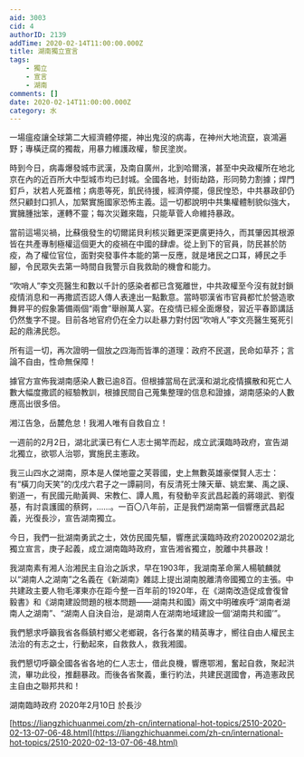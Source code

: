 ```yaml
---
aid: 3003
cid: 4
authorID: 2139
addTime: 2020-02-14T11:00:00.000Z
title: 湖南獨立宣言
tags:
    - 獨立
    - 宣言
    - 湖南
comments: []
date: 2020-02-14T11:00:00.000Z
category: 水
---
```


一場瘟疫讓全球第二大經濟體停擺，神出鬼沒的病毒，在神州大地流竄，哀鴻遍野；專橫迂腐的獨裁，用暴力維護政權，黎民塗炭。

時到今日，病毒爆發城市武漢，及南自廣州，北到哈爾濱，甚至中央政權所在地北京在內的近百所大中型城市均已封城。全國各地，封街劫路，形同勢力割據；焊門釘戶，狀若人死蓋棺；病患等死，飢民待援，經濟停擺，億民惶恐，中共暴政卻仍然只顧封口抓人，加緊實施國家恐怖主義。這一切都說明中共集權體制貌似強大，實臃腫拙笨，運轉不靈；每次災難來臨，只能草菅人命維持暴政。

當前這場災禍，比蘇俄發生的切爾諾貝利核災難更深更廣更持久，而其肇因其根源皆在共產專制極權這個更大的疫禍在中國的肆虐。從上到下的官員，防民甚於防疫，為了權位官位，面對突發事件本能的第一反應，就是堵民之口耳，縛民之手腳，令民眾失去第一時間自我警示自我救助的機會和能力。

“吹哨人”李文亮醫生和數以千計的感染者都已含冤離世，中共政權至今沒有就封鎖疫情消息和一再撒謊否認人傳人表達出一點歉意。當時鄂漢省市官員都忙於營造歌舞昇平的假象籌備兩個“兩會”舉辦萬人宴。在疫情已經全面爆發，習近平春節講話仍然隻字不提。目前各地官府仍在全力以赴暴力對付因“吹哨人”李文亮醫生冤死引起的鼎沸民怨。

所有這一切，再次證明一個放之四海而皆準的道理：政府不民選，民命如草芥；言論不自由，性命無保障！

據官方宣佈我湖南感染人數已逾8百。但根據當局在武漢和湖北疫情擴散和死亡人數大幅度撒謊的經驗教訓，根據民間自己蒐集整理的信息和證據，湖南感染的人數應高出很多倍。

湘江告急，岳麓危怠！我湘人唯有自救自立！

一週前的2月2日，湖北武漢已有仁人志士揭竿而起，成立武漢臨時政府，宣告湖北獨立，欲鄂人治鄂，實施民主憲政。

我三山四水之湖南，原本是人傑地靈之芙蓉國，史上無數英雄豪傑賢人志士：有“橫刀向天笑”的戊戌六君子之一譚嗣同，有反清死士陳天華、姚宏業、禹之謨、劉道一，有民國元勛黃興、宋教仁、譚人鳳，有發動辛亥武昌起義的蔣翊武、劉復基，有討袁護國的蔡鍔，……。一百〇八年前，正是我們湖南第一個響應武昌起義，光復長沙，宣告湖南獨立。

今日，我們一批湖南勇武之士，效仿民國先驅，響應武漢臨時政府20200202湖北獨立宣言，庚子起義，成立湖南臨時政府，宣告湘省獨立，脫離中共暴政！

我湖南素有湘人治湘民主自治之訴求，早在1903年，我湖南革命黨人楊毓麟就以“湖南人之湖南”之名義在《新湖南》雜誌上提出湖南脫離清帝國獨立的主張。中共建政主要人物毛澤東亦在距今整一百年前的1920年，在《湖南改造促成會復曾毅書》和《湖南建設問題的根本問題——湖南共和國》兩文中明確疾呼“湖南者湖南人之湖南”、“湖南人自決自治，是湖南人在湖南地域建設一個‘湖南共和國’”。

我們懇求呼籲我省各縣鎮村鄉父老鄉親，各行各業的精英專才，嚮往自由人權民主法治的有志之士，行動起來，自救救人，救我湘國。

我們懇切呼籲全國各省各地的仁人志士，借此良機，響應鄂湘，奮起自救，聚起洪流，畢功此役，推翻暴政。而後各省聚義，重行約法，共建民選國會，再造憲政民主自由之聯邦共和！

湖南臨時政府 2020年2月10日 於長沙

[https://liangzhichuanmei.com/zh-cn/international-hot-topics/2510-2020-02-13-07-06-48.html](https://liangzhichuanmei.com/zh-cn/international-hot-topics/2510-2020-02-13-07-06-48.html)

